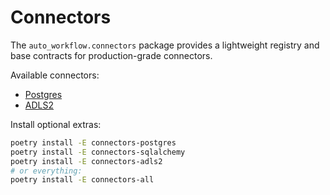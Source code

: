 # Connectors

The `auto_workflow.connectors` package provides a lightweight registry and base contracts for production-grade connectors.

Available connectors:

- [Postgres](connectors/postgres.md)
- [ADLS2](connectors/adls2.md)

Install optional extras:

```bash
poetry install -E connectors-postgres
poetry install -E connectors-sqlalchemy
poetry install -E connectors-adls2
# or everything:
poetry install -E connectors-all
```
